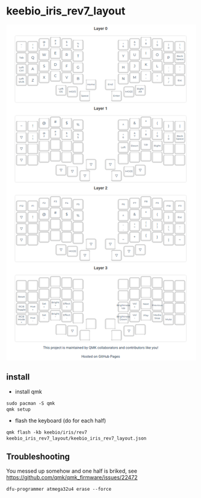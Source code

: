 # keebio_iris_rev7_layout
![layout](./layout.png)

## install

* install qmk
```
sudo pacman -S qmk
qmk setup
```

* flash the keyboard (do for each half)
```
qmk flash -kb keebio/iris/rev7 keebio_iris_rev7_layout/keebio_iris_rev7_layout.json
```

## Troubleshooting

You messed up somehow and one half is briked, see https://github.com/qmk/qmk_firmware/issues/22472
```
dfu-programmer atmega32u4 erase --force
```

